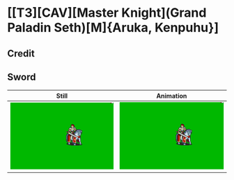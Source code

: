# [\[T3\]\[CAV\]\[Master Knight\]\(Grand Paladin Seth\)\[M\]{Aruka, Kenpuhu}]

## Credit


	
## Sword

| Still | Animation |
| :---: | :-------: |
| ![Sword still](./Sword_000.png) | ![Sword animation](./Sword.gif) |
